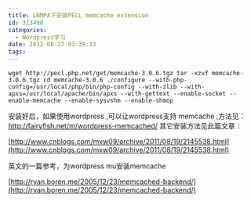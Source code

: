 ```yaml
---
title: LNMPA下安装PECL memcache extension
id: 313490
categories:
  - Wordpress学习
date: 2012-08-27 03:39:33
tags:
---
```


`wget http://pecl.php.net/get/memcache-3.0.6.tgz
tar -xzvf memcache-3.0.6.tgz
cd memcache-3.0.6
./configure --with-php-config=/usr/local/php/bin/php-config --with-zlib --with-apxs=/usr/local/apache/bin/apxs --with-gettext --enable-socket --enable-memcache --enable-sysvshm --enable-shmop`

安装好后，如果使用wordpress ,可以让wordpress支持 memcache ,方法见：
http://fairyfish.net/m/wordpress-memcached/
其它安装方法见此篇文章：

[http://www.cnblogs.com/mxw09/archive/2011/08/19/2145538.html](http://www.cnblogs.com/mxw09/archive/2011/08/19/2145538.html)

英文的一篇参考，为wordpress mu安装memcache

[http://ryan.boren.me/2005/12/23/memcached-backend/](http://ryan.boren.me/2005/12/23/memcached-backend/)